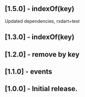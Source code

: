 ## [1.5.0] - indexOf(key)

Updated dependencies, rxdart+test


## [1.3.0] - indexOf(key)

## [1.2.0] - remove by key

## [1.1.0] - events

## [1.0.0] - Initial release.
